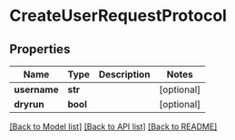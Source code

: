 # CreateUserRequestProtocol

## Properties
Name | Type | Description | Notes
------------ | ------------- | ------------- | -------------
**username** | **str** |  | [optional] 
**dryrun** | **bool** |  | [optional] 

[[Back to Model list]](../README.md#documentation-for-models) [[Back to API list]](../README.md#documentation-for-api-endpoints) [[Back to README]](../README.md)


